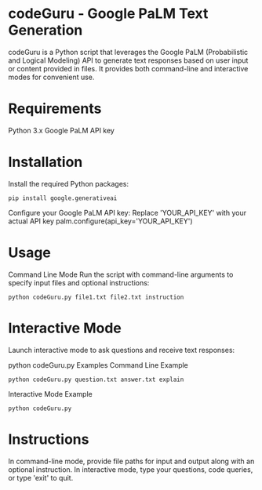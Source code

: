# codeGuru - Google PaLM Text Generation
codeGuru is a Python script that leverages the Google PaLM (Probabilistic and Logical Modeling) API to generate text responses based on user input or content provided in files. It provides both command-line and interactive modes for convenient use.

# Requirements
Python 3.x
Google PaLM API key

# Installation
Install the required Python packages:

<code>pip install google.generativeai</code>

Configure your Google PaLM API key:
Replace 'YOUR_API_KEY' with your actual API key
palm.configure(api_key='YOUR_API_KEY')

# Usage
Command Line Mode
Run the script with command-line arguments to specify input files and optional instructions:

<code>python codeGuru.py file1.txt file2.txt instruction</code>

# Interactive Mode
Launch interactive mode to ask questions and receive text responses:

python codeGuru.py
Examples
Command Line Example

<code>python codeGuru.py question.txt answer.txt explain</code>

Interactive Mode Example

<code>python codeGuru.py</code>

# Instructions
In command-line mode, provide file paths for input and output along with an optional instruction.
In interactive mode, type your questions, code queries, or type 'exit' to quit.


